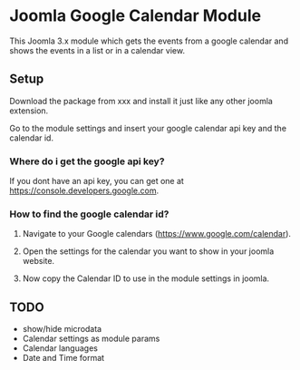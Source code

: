 # Joomla Google Calendar Module

This Joomla 3.x module which gets the events from a google calendar and shows the events in a list or in a calendar view.

## Setup

Download the package from xxx and install it just like any other joomla extension.

Go to the module settings and insert your google calendar api key and the calendar id.

### Where do i get the google api key?

If you dont have an api key, you can get one at <https://console.developers.google.com>.

### How to find the google calendar id?

1) Navigate to your Google calendars (<https://www.google.com/calendar>).

2) Open the settings for the calendar you want to show in your joomla website.

3) Now copy the Calendar ID to use in the module settings in joomla.

## TODO 
* show/hide microdata
* Calendar settings as module params
* Calendar languages
* Date and Time format